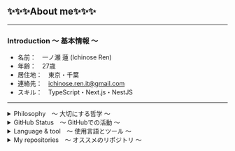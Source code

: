 ## ✨✨✨About me✨✨✨
---

### Introduction 〜 基本情報 〜
- 名前：　一ノ瀬 蓮 (Ichinose Ren)
- 年齢：　27歳
- 居住地：　東京・千葉
- 連絡先：　ichinose.ren.it@gmail.com
- スキル：　TypeScript・Next.js・NestJS

---

<details>

<summary>Philosophy　〜 大切にする哲学 〜</summary>

### ✨Mission

**〜世のため、人のため、自分のため〜**  
企業が描く未来の実現に貢献し、企様の事業の発展を通じて世の中をより良くする。

### ✨Vision

**〜高き志で道を切り拓く〜**  
技術力と人間力の向上に努め、エンジニアとしての価値を高めるとともに、企業の期待に応えてゆく。

### ✨Values

良心に従う。  
追求心をもって最善を尽くす。  
周りの人を大切にする。  
自分を認め尊び愛する。  
夢を描き夢を追いかける。

---

</details>

<details>

<summary>GitHub Status　〜 GitHubでの活動 〜</summary><br>

<picture>
<source 
  srcset="https://github-readme-stats.vercel.app/api?username=ren-ichinose&show_icons=true&hide_border=true&theme=transparent&title_color=fff&text_color=fff&text_bold=false&count_private=true&hide=stars,contribs"
  media="(prefers-color-scheme: dark)"
/>
<source
  srcset="https://github-readme-stats.vercel.app/api?username=ren-ichinose&show_icons=true&hide_border=true&text_bold=false&count_private=true&hide=stars,contribs"
  media="(prefers-color-scheme: light), (prefers-color-scheme: no-preference)"
/>
<img src="https://github-readme-stats.vercel.app/api?username=ren-ichinose&show_icons=true&hide_border=true&text_bold=false&count_private=true&hide=stars,contribs" />
</picture>

<picture>
<source 
  srcset="https://github-readme-stats.vercel.app/api/top-langs/?username=ren-ichinose&show_icons=true&hide_border=true&theme=transparent&title_color=fff&text_color=fff&layout=compact&hide=html,css,pug"
  media="(prefers-color-scheme: dark)"
/>
<source
  srcset="https://github-readme-stats.vercel.app/api/top-langs/?username=ren-ichinose&show_icons=true&hide_border=true&layout=compact&hide=html,css,pug"
  media="(prefers-color-scheme: light), (prefers-color-scheme: no-preference)"
/>
<img align=top src="https://github-readme-stats.vercel.app/api/top-langs/?username=ren-ichinose&show_icons=true&hide_border=true&layout=compact&hide=html,css,pug" />
</picture>

---
  
</details>

<details>

<summary>Language & tool　〜 使用言語とツール 〜</summary><br>

[![My Skills](https://skillicons.dev/icons?i=js,ts,react,next,nodejs,nest,mysql,postgres,docker,linux,git&theme=dark)](https://skillicons.dev)

---

</details>

<details>

<summary>My repositories　〜 オススメのリポジトリ 〜</summary><br>

<a href="https://github.com/ren-ichinose/230213_NestJS_Nextjs_learning">
<picture>
<source 
  srcset="https://github-readme-stats.vercel.app/api/pin/?username=ren-ichinose&theme=transparent&title_color=fff&text_color=fff&repo=230213_NestJS_Nextjs_learning"
  media="(prefers-color-scheme: dark)"
/>
<source
  srcset="https://github-readme-stats.vercel.app/api/pin/?username=ren-ichinose&repo=230213_NestJS_Nextjs_learning"
  media="(prefers-color-scheme: light), (prefers-color-scheme: no-preference)"
/>
<img align=top src="https://github.com/ren-ichinose/230213_NestJS_Nextjs_learning" />
</picture>
</a>

<a href="https://github.com/ren-ichinose/230223_Nextjs_Supabase_learning">
<picture>
<source 
  srcset="https://github-readme-stats.vercel.app/api/pin/?username=ren-ichinose&theme=transparent&title_color=fff&text_color=fff&repo=230223_Nextjs_Supabase_learning"
  media="(prefers-color-scheme: dark)"
/>
<source
  srcset="https://github-readme-stats.vercel.app/api/pin/?username=ren-ichinose&repo=230223_Nextjs_Supabase_learning"
  src
  media="(prefers-color-scheme: light), (prefers-color-scheme: no-preference)"
/>
<img align=top src="https://github.com/ren-ichinose/230223_Nextjs_Supabase_learning" />
</picture>
</a>

---

</details>